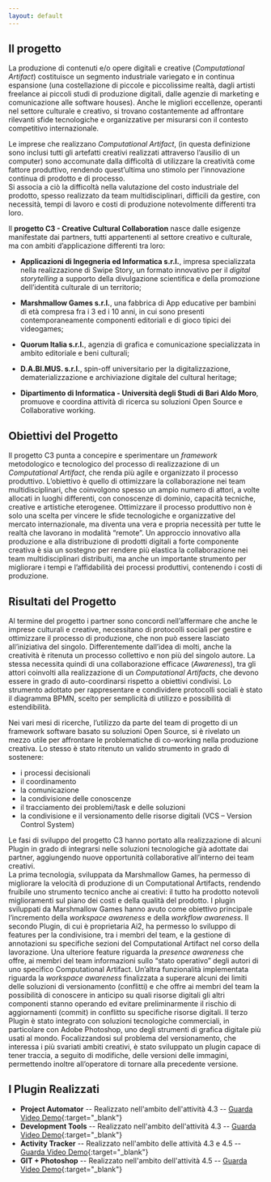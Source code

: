 ```yaml
---
layout: default
---
```



Il progetto
-----------
 
La produzione di contenuti e/o opere digitali e creative (*Computational Artifact*) costituisce un segmento industriale variegato e in continua espansione (una costellazione di piccole e piccolissime realtà, dagli artisti freelance ai piccoli studi di produzione digitali, dalle agenzie di marketing e comunicazione alle software houses). Anche le migliori eccellenze, operanti nel settore culturale e creativo, si trovano costantemente ad affrontare rilevanti sfide tecnologiche e organizzative per misurarsi con il contesto competitivo internazionale.

Le imprese che realizzano *Computational Artifact*, (in questa definizione sono inclusi tutti gli artefatti creativi realizzati attraverso l’ausilio di un computer) sono accomunate dalla difficoltà di utilizzare la creatività come fattore produttivo, rendendo quest’ultima uno stimolo per l’innovazione continua di prodotto e di processo.    
Si associa a ciò la difficoltà nella valutazione del costo industriale del prodotto, spesso realizzato da team multidisciplinari, difficili da gestire, con necessità, tempi di lavoro e costi di produzione notevolmente differenti tra loro.

Il **progetto C3 - Creative Cultural Collaboration** nasce dalle esigenze manifestate dai partners, tutti appartenenti al settore creativo e culturale, ma con ambiti d’applicazione differenti tra loro:

- **Applicazioni di Ingegneria ed Informatica s.r.l.**, impresa specializzata nella realizzazione di Swipe Story,  un formato innovativo per il *digital storytelling* a supporto della divulgazione scientifica e della promozione dell’identità culturale di un territorio;

- **Marshmallow Games s.r.l.**, una fabbrica di App educative per bambini di età compresa fra i 3 ed i 10 anni, in cui sono presenti contemporaneamente componenti editoriali e di gioco tipici dei videogames;

- **Quorum Italia s.r.l.**, agenzia di grafica e comunicazione specializzata in ambito editoriale e beni culturali;

- **D.A.BI.MUS. s.r.l.**, spin-off universitario per la digitalizzazione, dematerializzazione e archiviazione digitale del cultural heritage;

- **Dipartimento di Informatica - Università degli Studi di Bari Aldo Moro**, promuove e coordina attività di ricerca su soluzioni Open Source e Collaborative working.  


Obiettivi del Progetto
-----------
 
 Il progetto C3 punta a concepire e sperimentare un *framework* metodologico e tecnologico del processo di realizzazione di un *Computational Artifact*, che renda più agile e organizzato il processo produttivo. 
L’obiettivo è quello di ottimizzare la collaborazione nei team multidisciplinari, che coinvolgono spesso un ampio numero di attori, a volte allocati in luoghi differenti, con conoscenze di dominio, capacità tecniche, creative e artistiche eterogenee. 
Ottimizzare il processo produttivo non è solo una scelta per vincere le sfide tecnologiche e organizzative del mercato internazionale, ma diventa una vera e propria necessità per tutte le realtà che lavorano in modalità “remote”.
Un approccio innovativo alla produzione e alla distribuzione di prodotti digitali a forte componente creativa è sia un sostegno per rendere più elastica la collaborazione nei team multidisciplinari distribuiti, ma anche un importante strumento per migliorare i tempi e l’affidabilità dei processi produttivi, contenendo i costi di produzione.

Risultati del Progetto
-------------

Al termine del progetto i partner sono concordi nell’affermare che anche le imprese culturali e creative, necessitano di protocolli sociali per gestire e ottimizzare il processo di produzione, che non può essere lasciato all’iniziativa del singolo. 
Differentemente dall’idea di molti, anche la creatività è ritenuta un processo collettivo e non più del singolo autore. La stessa necessita quindi di una collaborazione efficace (*Awareness*), tra gli attori coinvolti alla realizzazione di un *Computational Artifacts*, che devono essere in grado di auto-coordinarsi rispetto a obiettivi condivisi.
Lo strumento adottato per rappresentare e condividere protocolli sociali è stato il diagramma BPMN, scelto per semplicità di utilizzo e possibilità di estendibilità.

Nei vari mesi di ricerche, l’utilizzo da parte del team di progetto di un framework software basato su soluzioni Open Source, si è rivelato un mezzo utile per affrontare le problematiche di co-working nella produzione creativa.
Lo stesso è stato ritenuto un valido strumento in grado di sostenere: 

- i processi decisionali 
- il coordinamento 
- la comunicazione 
- la condivisione delle conoscenze 
- il tracciamento dei problemi/task e delle soluzioni 
- la condivisione e il versionamento delle risorse digitali (VCS – Version Control System) 

Le fasi di sviluppo del progetto C3 hanno portato alla realizzazione di alcuni Plugin in grado di integrarsi nelle soluzioni tecnologiche già adottate dai partner, aggiungendo nuove opportunità collaborative all’interno dei team creativi.  
La prima tecnologia, sviluppata da Marshmallow Games, ha permesso di migliorare la velocità di produzione di un Computational Artifacts, rendendo fruibile uno strumento tecnico anche ai creativi: il tutto ha prodotto notevoli miglioramenti sul piano dei costi e della qualità del prodotto. I plugin sviluppati da Marshmallow Games hanno avuto come obiettivo principale l’incremento della *workspace awareness* e della *workflow awareness*.
Il secondo Plugin, di cui è proprietaria Ai2, ha permesso lo sviluppo di features per la condivisione, tra i membri del team, e la gestione di annotazioni su specifiche sezioni del Computational Artifact nel corso della lavorazione. Una ulteriore feature riguarda la *presence awareness* che offre, ai membri del team informazioni sullo “stato operativo” degli autori di uno specifico Computational Artifact. 
Un’altra funzionalità implementata riguarda la *workspace awareness* finalizzata a superare alcuni dei limiti delle soluzioni di versionamento (conflitti) e che offre ai membri del team la possibilità di conoscere in anticipo su quali risorse digitali gli altri componenti stanno operando ed evitare preliminarmente il rischio di aggiornamenti (commit) in conflitto su specifiche risorse digitali.
Il terzo Plugin è stato integrato con soluzioni tecnologiche commerciali, in particolare con Adobe Photoshop, uno degli strumenti di grafica digitale più usati al mondo. Focalizzandosi sul problema del versionamento, che interessa i più svariati ambiti creativi, è stato sviluppato un plugin capace di tener traccia, a seguito di modifiche, delle versioni delle immagini, permettendo inoltre all’operatore di tornare alla precedente versione.    


I Plugin Realizzati
-------------

* **Project Automator**
-- Realizzato nell'ambito dell'attività 4.3 -- [Guarda Video Demo](https://youtu.be/Lh__NWLRNQY){:target="_blank"}
* **Development Tools**
-- Realizzato nell'ambito dell'attività 4.3 --  [Guarda Video Demo](https://youtu.be/H81mdbtRYVE){:target="_blank"}
* **Activity Tracker**
-- Realizzato nell'ambito delle attività 4.3 e 4.5 --  [Guarda Video Demo](https://youtu.be/qKNYcF6jSdc){:target="_blank"}
* **GIT + Photoshop**
-- Realizzato nell'ambito dell'attività 4.5 --  [Guarda Video Demo](https://youtu.be/fwCiQIrDP4s){:target="_blank"}
